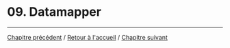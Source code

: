 # 09. Datamapper

___ 

[Chapitre précédent](08_auth.md) / [Retour à l'accueil](../README.md) / [Chapitre suivant](10_routes.md)